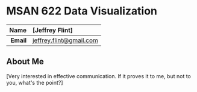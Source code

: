 MSAN 622 Data Visualization
==============================

| **Name**  | [Jeffrey Flint] |
|----------:|:------------|
| **Email** | jeffrey.flint@gmail.com |

## About Me ##

[Very interested in effective communication.  If it proves it to me, but not to you, what's the point?]
